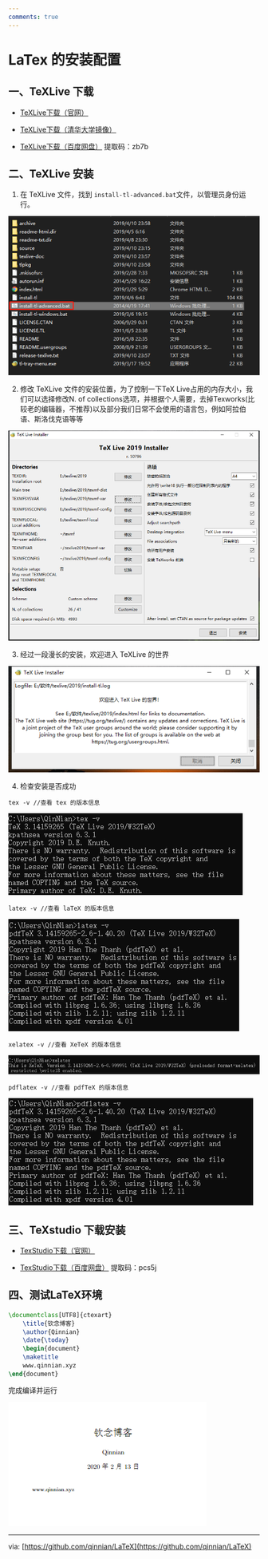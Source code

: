 ```yaml
---
comments: true
---
```


# LaTex 的安装配置


## 一、TeXLive 下载 

- [TeXLive下载（官网）](http://www.tug.org/texlive/)
  
- [TeXLive下载（清华大学镜像）](https://mirrors.tuna.tsinghua.edu.cn/CTAN/systems/texlive/Images/)

- [TeXLive下载（百度网盘）](https://pan.baidu.com/s/1eGHrD4KiWE2u4Ihn2y0v4w) 提取码：zb7b 
  
## 二、TeXLive 安装 

1. 在 TeXLive 文件，找到 `install-tl-advanced.bat`文件，以管理员身份运行。

![](https://raw.githubusercontent.com/qinnian/FigureBed/master/20200213093619.png)

2. 修改 TeXLive 文件的安装位置，为了控制一下TeX Live占用的内存大小，我们可以选择修改N. of collections选项，并根据个人需要，去掉Texworks(比较老的编辑器，不推荐)以及部分我们日常不会使用的语言包，例如阿拉伯语、斯洛伐克语等等

![](https://raw.githubusercontent.com/qinnian/FigureBed/master/20200213094306.png)

3. 经过一段漫长的安装，欢迎进入 TeXLive 的世界

![](https://raw.githubusercontent.com/qinnian/FigureBed/master/20200213094506.png)

4. 检查安装是否成功
```
tex -v //查看 tex 的版本信息
```
![](https://raw.githubusercontent.com/qinnian/FigureBed/master/20200215092012.png)

```
latex -v //查看 laTeX 的版本信息
```
![](https://raw.githubusercontent.com/qinnian/FigureBed/master/20200215133653.png)

```
xelatex -v //查看 XeTeX 的版本信息
```

![](https://raw.githubusercontent.com/qinnian/FigureBed/master/20200215133831.png)

```
pdflatex -v //查看 pdfTeX 的版本信息
```
![](https://raw.githubusercontent.com/qinnian/FigureBed/master/20200216093131.png)

## 三、TeXstudio 下载安装 

- [TexStudio下载（官网）](https://texstudio.updatestar.com/zh-cn)
  
- [TexStudio下载（百度网盘）](https://pan.baidu.com/s/1YlqTPoR1YDviW8BxNCR5oA) 提取码：pcs5j

## 四、测试LaTeX环境

``` LaTex
\documentclass[UTF8]{ctexart}
    \title{钦念博客}
    \author{Qinnian}
    \date{\today}
    \begin{document}
    \maketitle
    www.qinnian.xyz
\end{document}
```
完成编译并运行

![](https://raw.githubusercontent.com/qinnian/FigureBed/master/20200213100024.png)

---

via: [https://github.com/qinnian/LaTeX](https://github.com/qinnian/LaTeX)